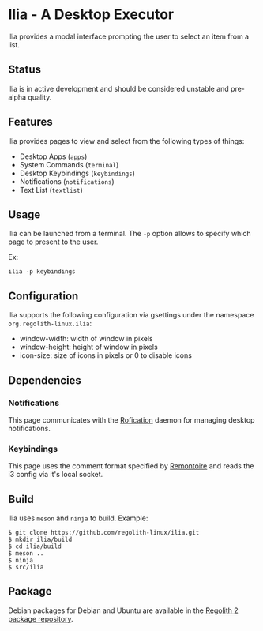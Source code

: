 # Ilia - A Desktop Executor

Ilia provides a modal interface prompting the user to select an item from a list.

## Status

Ilia is in active development and should be considered unstable and pre-alpha quality.

## Features

Ilia provides pages to view and select from the following types of things:
* Desktop Apps (`apps`)
* System Commands (`terminal`)
* Desktop Keybindings (`keybindings`)
* Notifications (`notifications`)
* Text List (`textlist`)

## Usage

Ilia can be launched from a terminal. The `-p` option allows to specify which page to present to the user.

Ex:
```
ilia -p keybindings
```

## Configuration

Ilia supports the following configuration via gsettings under the namespace `org.regolith-linux.ilia`:

* window-width: width of window in pixels
* window-height: height of window in pixels
* icon-size: size of icons in pixels or 0 to disable icons

## Dependencies

### Notifications

This page communicates with the [Rofication](https://github.com/regolith-linux/regolith-rofication) daemon for managing desktop notifications.

### Keybindings

This page uses the comment format specified by [Remontoire](https://github.com/regolith-linux/remontoire) and reads the i3 config via it's local socket.

## Build

Ilia uses `meson` and `ninja` to build.  Example:

```
$ git clone https://github.com/regolith-linux/ilia.git
$ mkdir ilia/build
$ cd ilia/build
$ meson ..
$ ninja
$ src/ilia
```

## Package

Debian packages for Debian and Ubuntu are available in the [Regolith 2 package repository](https://github.com/regolith-linux/package-repo).
